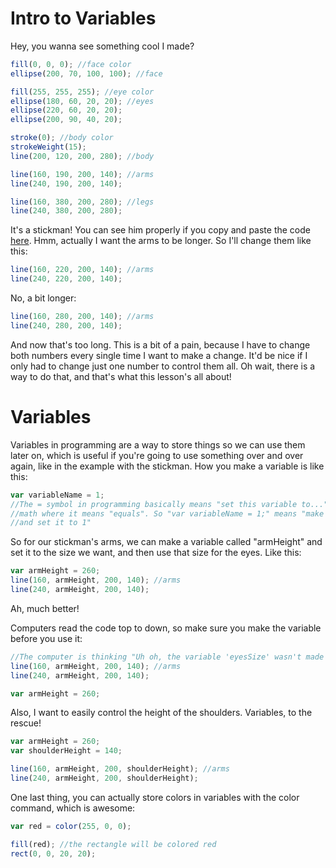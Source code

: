 # Intro to Variables
Hey, you wanna see something cool I made?
```js
fill(0, 0, 0); //face color
ellipse(200, 70, 100, 100); //face

fill(255, 255, 255); //eye color
ellipse(180, 60, 20, 20); //eyes
ellipse(220, 60, 20, 20);
ellipse(200, 90, 40, 20);

stroke(0); //body color
strokeWeight(15);
line(200, 120, 200, 280); //body

line(160, 190, 200, 140); //arms
line(240, 190, 200, 140);

line(160, 380, 200, 280); //legs
line(240, 380, 200, 280);
```
It's a stickman! You can see him properly if you copy and paste the code [here](https://vxsacademy.org/computer-programming/new/pjs).
Hmm, actually I want the arms to be longer. So I'll change them like this:
```js
line(160, 220, 200, 140); //arms
line(240, 220, 200, 140);
```
No, a bit longer:
```js
line(160, 280, 200, 140); //arms
line(240, 280, 200, 140);
```
And now that's too long. This is a bit of a pain, because I have to change both
numbers every single time I want to make a change. It'd be nice if I only had
to change just one number to control them all. Oh wait, there is a way to do
that, and that's what this lesson's all about!

# Variables
Variables in programming are a way to store things so we can use them later on,
which is useful if you're going to use something over and over again, like in
the example with the stickman. How you make a variable is like this:
```js
var variableName = 1;
//The = symbol in programming basically means "set this variable to...", unlike in
//math where it means "equals". So "var variableName = 1;" means "make variableName
//and set it to 1"
```
So for our stickman's arms, we can make a variable called "armHeight" and set it to
the size we want, and then use that size for the eyes. Like this:
```js
var armHeight = 260;
line(160, armHeight, 200, 140); //arms
line(240, armHeight, 200, 140);
```
Ah, much better!

Computers read the code top to down, so make sure you make the variable before
you use it:
```js
//The computer is thinking "Uh oh, the variable 'eyesSize' wasn't made yet".
line(160, armHeight, 200, 140); //arms
line(240, armHeight, 200, 140);

var armHeight = 260;
```

Also, I want to easily control the height of the shoulders. Variables, to the rescue!
```js
var armHeight = 260;
var shoulderHeight = 140;

line(160, armHeight, 200, shoulderHeight); //arms
line(240, armHeight, 200, shoulderHeight);
```

One last thing, you can actually store colors in variables with the color command, which is awesome:
```js
var red = color(255, 0, 0);

fill(red); //the rectangle will be colored red
rect(0, 0, 20, 20);
```
